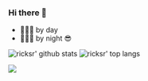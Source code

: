 ### Hi there 👋

- 👨🏻‍💻 by day
- 👨🏻‍💻 by night 😎

![ricksr' github stats](https://github-readme-stats.vercel.app/api?username=ricksr&show_icons=true&title_color=fff&icon_color=79ff97&text_color=9f9f9f&bg_color=151515&count_private=true&include_all_commits=true&layout=compact)
![ricksr' top langs](https://github-readme-stats.vercel.app/api/top-langs?username=ricksr&show_icons=true&title_color=fff&icon_color=79ff97&text_color=9f9f9f&bg_color=151515&hide=swift,scss&langs_count=10&layout=compact)


<!--
**ricksr/ricksr** is a ✨ _special_ ✨ repository because its `README.md` (this file) appears on your GitHub profile.

Here are some ideas to get you started:

- 🔭 I’m currently working on ...
- 🌱 I’m currently learning ...
- 👯 I’m looking to collaborate on ...
- 🤔 I’m looking for help with ...
- 💬 Ask me about ...
- 📫 How to reach me: ...
- 😄 Pronouns: ...
- ⚡ Fun fact: ...
-->

[![](https://komarev.com/ghpvc/?username=ricksr&color=green)](https://github.com/ricksr)
